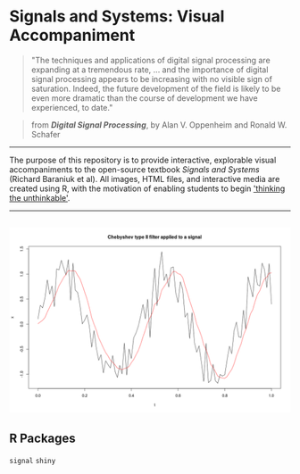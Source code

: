 # Signals and Systems: Visual Accompaniment

> "The techniques and applications of digital signal processing are expanding at a tremendous rate, ... and the importance of digital signal processing appears to be increasing with no visible sign of saturation. Indeed, the future development of the field is likely to be even more dramatic than the course of development we have experienced, to date."

> from _**Digital Signal Processing**_, by Alan V. Oppenheim and Ronald W. Schafer

-----

The purpose of this repository is to provide interactive, explorable visual accompaniments to the open-source textbook *Signals and Systems* (Richard Baraniuk et al). All images, HTML files, and interactive media are created using R, with the motivation of enabling students to begin ['thinking the unthinkable'](http://worrydream.com/MediaForThinkingTheUnthinkable/). 

------
![alt text](https://github.com/dynamicwebpaige/signals-and-systems/blob/master/Rplot.png "Fig. 1: Example of Filtering")
------

## R Packages
`signal`
`shiny`
